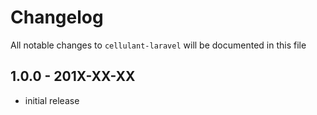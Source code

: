 # Changelog

All notable changes to `cellulant-laravel` will be documented in this file

## 1.0.0 - 201X-XX-XX

- initial release
